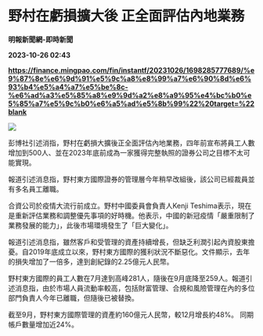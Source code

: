 # 野村在虧損擴大後 正全面評估內地業務
**明報新聞網-即時新聞**

**2023-10-26 02:43**

**https://finance.mingpao.com/fin/instantf/20231026/1698285777689/%e9%87%8e%e6%9d%91%e5%9c%a8%e8%99%a7%e6%90%8d%e6%93%b4%e5%a4%a7%e5%be%8c-%e6%ad%a3%e5%85%a8%e9%9d%a2%e8%a9%95%e4%bc%b0%e5%85%a7%e5%9c%b0%e6%a5%ad%e5%8b%99%22%20target=%22blank**

![](https://fs.mingpao.com/fin/20231026/s00010/2131d83409d729d13f304593f59560a9.jpg)

彭博社引述消指，野村在虧損大擴後正全面評估內地業務，四年前宣布將員工人數增加到500人、並在2023年底前成為一家獲得完整執照的證券公司之目標不太可能實現。

報道引述消息指，野村東方國際證券的管理層今年稍早改組後，該公司已經裁員並有多名員工離職。

合資公司於疫情大流行前成立。野村中國委員會負責人Kenji Teshima表示，現在是重新評估業務和調整優先事項的好時機。他表示，中國的新冠疫情「嚴重限制了業務發展的能力」，此後市場環境發生了「巨大變化」。

報道引述消息指，雖然客戶和受管理的資產持續增長，但缺乏利潤引起內資股東擔憂。自2019年底成立以來，野村東方國際的獲利狀況不斷惡化。文件顯示，去年的損失增加了一倍多，達到創紀錄的2.25億元人民幣。

野村東方國際的員工人數在7月達到高峰281人，隨後在9月底降至259人。報道引述消息指，由於市場人員流動率較高，包括財富管理、合規和風險管理在內的多位部門負責人今年已離職，但隨後已被替換。

截至9月，野村東方國際管理的資產約160億元人民幣，較12月增長約48%。 同期帳戶數量增加近24%。